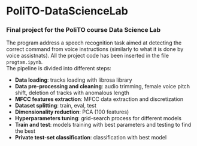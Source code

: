# PoliTO-DataScienceLab
### Final project for the PoliTO course Data Science Lab
The program address a speech recognition task aimed at detecting the correct command from voice instructions (similarly to what it is done by voice assistnats).
All the project code has been inserted in the file `progtam.ipynb`.  
The pipeline is divided into different steps:
- **Data loading**: tracks loading with librosa library
- **Data pre-processing and cleaning**: audio trimming, female voice pitch shift, deletion of tracks with anomalous length
- **MFCC features extraction**: MFCC data extraction and discretization
- **Dataset splitting**: train, eval, test
- **Dimensionality reduction**: PCA (100 features)
- **Hyperparameters tuning**: grid-search process for different models
- **Train and test**: models training with best parameters and testing to find the best
- **Private test-set classification**: classification with best model
